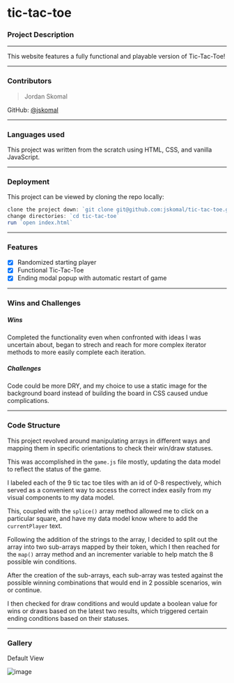 # tic-tac-toe

### Project Description

---

This website features a fully functional and playable version of Tic-Tac-Toe!

---


### Contributors

> Jordan Skomal

GitHub: [@jskomal](https://github.com/jskomal)

---

### Languages used

This project was written from the scratch using HTML, CSS, and vanilla JavaScript.

---

### Deployment

This project can be viewed by cloning the repo locally:

```js
clone the project down: `git clone git@github.com:jskomal/tic-tac-toe.git`
change directories: `cd tic-tac-toe`
run `open index.html`
```

---

### Features

- [x] Randomized starting player
- [x] Functional Tic-Tac-Toe
- [x] Ending modal popup with automatic restart of game

---

### Wins and Challenges

##### Wins

Completed the functionality even when confronted with ideas I was uncertain about, began to strech and reach for more complex iterator methods to more easily complete each iteration.

##### Challenges

Code could be more DRY, and my choice to use a static image for the background board instead of building the board in CSS caused undue complications.

---

### Code Structure

This project revolved around manipulating arrays in different ways and mapping them in specific orientations to check their win/draw statuses.

This was accomplished in the `game.js` file mostly, updating the data model to reflect the status of the game.

I labeled each of the 9 tic tac toe tiles with an id of 0-8 respectively, which served as a convenient way to access the correct index easily from my visual components to my data model. 

This, coupled with the `splice()` array method allowed me to click on a particular square, and have my data model know where to add the `currentPlayer` text.

Following the addition of the strings to the array, I decided to split out the array into two sub-arrays mapped by their token, which I then reached for the `map()` array method and an incrementer variable to help match the 8 possible win conditions.

After the creation of the sub-arrays, each sub-array was tested against the possible winning combinations that would end in 2 possible scenarios, win or continue.

I then checked for draw conditions and would update a boolean value for wins or draws based on the latest two results, which triggered certain ending conditions based on their statuses.


---

### Gallery

Default View

![image](https://user-images.githubusercontent.com/90876852/150032739-3ea11e4e-6d7a-41ac-ab34-594282c8c20d.png)
